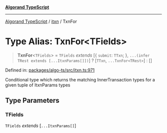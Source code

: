 [**Algorand TypeScript**](../../README.md)

***

[Algorand TypeScript](../../modules.md) / [itxn](../README.md) / TxnFor

# Type Alias: TxnFor\<TFields\>

> **TxnFor**\<`TFields`\> = `TFields` *extends* \[\{ `submit`: `TTxn`; \}, `...(infer TRest extends [...ItxnParams[]])`\] ? \[`TTxn`, `...TxnFor<TRest>`\] : \[\]

Defined in: [packages/algo-ts/src/itxn.ts:971](https://github.com/algorandfoundation/puya-ts/blob/main/packages/algo-ts/src/itxn.ts#L971)

Conditional type which returns the matching InnerTransaction types for a given tuple of ItxnParams types

## Type Parameters

### TFields

`TFields` *extends* \[`...ItxnParams[]`\]
